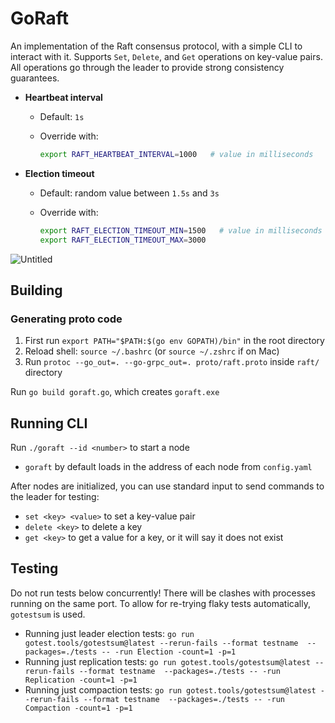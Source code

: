 # GoRaft

An implementation of the Raft consensus protocol, with a simple CLI to interact with it. Supports `Set`, `Delete`, and `Get` operations on key-value pairs. All operations go through the leader to provide strong consistency guarantees. 

* **Heartbeat interval**

  * Default: `1s`
  * Override with:

    ```bash
    export RAFT_HEARTBEAT_INTERVAL=1000   # value in milliseconds
    ```

* **Election timeout**

  * Default: random value between `1.5s` and `3s`
  * Override with:

    ```bash
    export RAFT_ELECTION_TIMEOUT_MIN=1500   # value in milliseconds
    export RAFT_ELECTION_TIMEOUT_MAX=3000
    ```
![Untitled](https://github.com/user-attachments/assets/608c2a82-2f64-4e0a-9828-d4fa6d4cbe6e)

## Building

### Generating proto code
1. First run `export PATH="$PATH:$(go env GOPATH)/bin"` in the root directory
2. Reload shell: `source ~/.bashrc` (or `source ~/.zshrc` if on Mac)
3. Run `protoc --go_out=. --go-grpc_out=. proto/raft.proto` inside `raft/` directory

Run `go build goraft.go`, which creates `goraft.exe`

## Running CLI
Run `./goraft --id <number>` to start a node
- `goraft` by default loads in the address of each node from `config.yaml` 

After nodes are initialized, you can use standard input to send commands to the leader for testing:
- `set <key> <value>` to set a key-value pair
- `delete <key>` to delete a key
- `get <key>` to get a value for a key, or it will say it does not exist

## Testing
Do not run tests below concurrently! There will be clashes with processes running on the same port. To allow for re-trying flaky tests automatically, `gotestsum` is used.

- Running just leader election tests: `go run gotest.tools/gotestsum@latest --rerun-fails --format testname  --packages=./tests -- -run Election -count=1 -p=1`
- Running just replication tests: `go run gotest.tools/gotestsum@latest --rerun-fails --format testname  --packages=./tests -- -run Replication -count=1 -p=1`
- Running just compaction tests: `go run gotest.tools/gotestsum@latest --rerun-fails --format testname  --packages=./tests -- -run Compaction -count=1 -p=1 `
